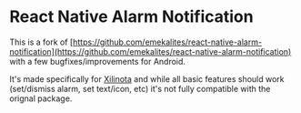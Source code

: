 # React Native Alarm Notification

This is a fork of [https://github.com/emekalites/react-native-alarm-notification](https://github.com/emekalites/react-native-alarm-notification) with a few bugfixes/improvements for Android.

It's made specifically for [Xilinota](https://github.com/xilinjia) and while all basic features should work (set/dismiss alarm, set text/icon, etc) it's not fully compatible with the orignal package.